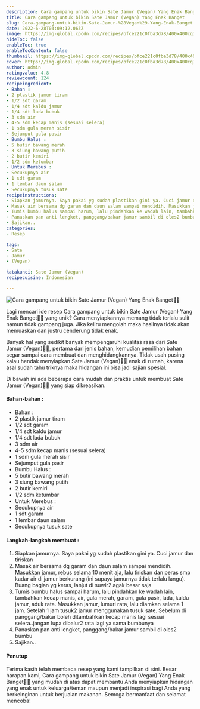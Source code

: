 ```yaml
---
description: Cara gampang untuk bikin Sate Jamur (Vegan) Yang Enak Banget"
title: Cara gampang untuk bikin Sate Jamur (Vegan) Yang Enak Banget
slug: Cara-gampang-untuk-bikin-Sate-Jamur-%28Vegan%29-Yang-Enak-Banget
date: 2022-6-28T03:09:12.063Z
image: https://img-global.cpcdn.com/recipes/bfce221c0fba3d78/400x400cq70/photo.jpg
hideToc: false
enableToc: true
enableTocContent: false
thumbnail: https://img-global.cpcdn.com/recipes/bfce221c0fba3d78/400x400cq70/photo.jpg
cover: https://img-global.cpcdn.com/recipes/bfce221c0fba3d78/400x400cq70/photo.jpg
author: admin
ratingvalue: 4.8
reviewcount: 124
recipeingredient:
- Bahan :
- 2 plastik jamur tiram
- 1/2 sdt garam
- 1/4 sdt kaldu jamur
- 1/4 sdt lada bubuk
- 3 sdm air
- 4-5 sdm kecap manis (sesuai selera)
- 1 sdm gula merah sisir
- Sejumput gula pasir
- Bumbu Halus :
- 5 butir bawang merah
- 3 siung bawang putih
- 2 butir kemiri
- 1/2 sdm ketumbar
- Untuk Merebus :
- Secukupnya air
- 1 sdt garam
- 1 lembar daun salam
- Secukupnya tusuk sate
recipeinstructions:
- Siapkan jamurnya. Saya pakai yg sudah plastikan gini ya. Cuci jamur dan tiriskan
- Masak air bersama dg garam dan daun salam sampai mendidih. Masukkan jamur, rebus selama 10 menit aja, lalu tiriskan dan peras smp kadar air di jamur berkurang (ini supaya jamurnya tidak terlalu langu). Buang bagian yg keras, lanjut di suwir2 agak besar saja
- Tumis bumbu halus sampai harum, lalu pindahkan ke wadah lain, tambahkan kecap manis, air, gula merah, garam, gula pasir, lada, kaldu jamur, aduk rata. Masukkan jamur, lumuri rata, lalu diamkan selama 1 jam. Setelah 1 jam tusuk2 jamur menggunakan tusuk sate. Sebelum di panggang/bakar boleh ditambahkan kecap manis lagi sesuai selera..jangan lupa dibalur2 rata lagi ya sama bumbunya
- Panaskan pan anti lengket, panggang/bakar jamur sambil di oles2 bumbu
- Sajikan..
categories:
- Resep

tags:
- Sate
- Jamur
- (Vegan)

katakunci: Sate Jamur (Vegan)
recipecuisine: Indonesian

---
```


![Cara gampang untuk bikin Sate Jamur (Vegan) Yang Enak Banget👩‍🍳](https://img-global.cpcdn.com/recipes/bfce221c0fba3d78/400x400cq70/photo.jpg)

Lagi mencari ide resep Cara gampang untuk bikin Sate Jamur (Vegan) Yang Enak Banget👩‍🍳 yang unik? Cara menyiapkannya memang tidak terlalu sulit namun tidak gampang juga. Jika keliru mengolah maka hasilnya tidak akan memuaskan dan justru cenderung tidak enak.

Banyak hal yang sedikit banyak mempengaruhi kualitas rasa dari Sate Jamur (Vegan)👩‍🍳, pertama dari jenis bahan, kemudian pemilihan bahan segar sampai cara membuat dan menghidangkannya. Tidak usah pusing kalau hendak menyiapkan Sate Jamur (Vegan)👩‍🍳 enak di rumah, karena asal sudah tahu triknya maka hidangan ini bisa jadi sajian spesial.

Di bawah ini ada beberapa cara mudah dan praktis untuk membuat Sate Jamur (Vegan)👩‍🍳 yang siap dikreasikan.

<!--inarticleads1-->

#### Bahan-bahan :

- Bahan :
- 2 plastik jamur tiram
- 1/2 sdt garam
- 1/4 sdt kaldu jamur
- 1/4 sdt lada bubuk
- 3 sdm air
- 4-5 sdm kecap manis (sesuai selera)
- 1 sdm gula merah sisir
- Sejumput gula pasir
- Bumbu Halus :
- 5 butir bawang merah
- 3 siung bawang putih
- 2 butir kemiri
- 1/2 sdm ketumbar
- Untuk Merebus :
- Secukupnya air
- 1 sdt garam
- 1 lembar daun salam
- Secukupnya tusuk sate

<!--inarticleads2-->

#### Langkah-langkah membuat :

1. Siapkan jamurnya. Saya pakai yg sudah plastikan gini ya. Cuci jamur dan tiriskan
1. Masak air bersama dg garam dan daun salam sampai mendidih. Masukkan jamur, rebus selama 10 menit aja, lalu tiriskan dan peras smp kadar air di jamur berkurang (ini supaya jamurnya tidak terlalu langu). Buang bagian yg keras, lanjut di suwir2 agak besar saja
1. Tumis bumbu halus sampai harum, lalu pindahkan ke wadah lain, tambahkan kecap manis, air, gula merah, garam, gula pasir, lada, kaldu jamur, aduk rata. Masukkan jamur, lumuri rata, lalu diamkan selama 1 jam. Setelah 1 jam tusuk2 jamur menggunakan tusuk sate. Sebelum di panggang/bakar boleh ditambahkan kecap manis lagi sesuai selera..jangan lupa dibalur2 rata lagi ya sama bumbunya
1. Panaskan pan anti lengket, panggang/bakar jamur sambil di oles2 bumbu
1. Sajikan..

#### Penutup

Terima kasih telah membaca resep yang kami tampilkan di sini. Besar harapan kami, Cara gampang untuk bikin Sate Jamur (Vegan) Yang Enak Banget👩‍🍳 yang mudah di atas dapat membantu Anda menyiapkan hidangan yang enak untuk keluarga/teman maupun menjadi inspirasi bagi Anda yang berkeinginan untuk berjualan makanan. Semoga bermanfaat dan selamat mencoba!